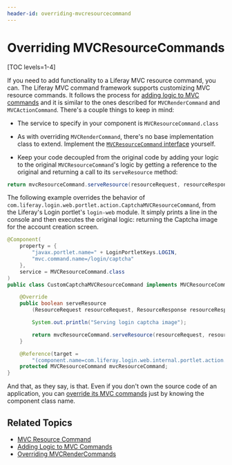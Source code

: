```yaml
---
header-id: overriding-mvcresourcecommand
---
```


# Overriding MVCResourceCommands

[TOC levels=1-4]

If you need to add functionality to a Liferay MVC resource command, you can. The 
Liferay MVC command framework supports customizing MVC resource commands. It 
follows the process for [adding logic to MVC commands](/docs/7-2/customization/-/knowledge_base/c/adding-logic-to-mvc-commands) 
and it is similar to the ones described for `MVCRenderCommand` and 
`MVCActionCommand`. There's a couple things to keep in mind:

-  The service to specify in your component is `MVCResourceCommand.class`

-  As with overriding `MVCRenderCommand`, there's no base implementation class 
   to extend. Implement the [`MVCResourceCommand` interface](@platform-ref@/7.2-latest/javadocs/portal-kernel/com/liferay/portal/kernel/portlet/bridges/mvc/MVCResourceCommand.html) 
   yourself. 

-  Keep your code decoupled from the original code by adding your logic to the 
   original `MVCResourceCommand`'s logic by getting a reference to the original 
   and returning a call to its `serveResource` method:

```java
return mvcResourceCommand.serveResource(resourceRequest, resourceResponse);
```

The following example overrides the behavior of 
`com.liferay.login.web.portlet.action.CaptchaMVCResourceCommand`, from the 
Liferay's Login portlet's `login-web` module. It simply prints a line in the 
console and then executes the original logic: returning the Captcha image for 
the account creation screen. 

```java
@Component(
    property = { 
        "javax.portlet.name=" + LoginPortletKeys.LOGIN,
        "mvc.command.name=/login/captcha"
    }, 
    service = MVCResourceCommand.class
)
public class CustomCaptchaMVCResourceCommand implements MVCResourceCommand {

    @Override
    public boolean serveResource
        (ResourceRequest resourceRequest, ResourceResponse resourceResponse) {

        System.out.println("Serving login captcha image");

        return mvcResourceCommand.serveResource(resourceRequest, resourceResponse);
    }

    @Reference(target = 
        "(component.name=com.liferay.login.web.internal.portlet.action.CaptchaMVCResourceCommand)")
    protected MVCResourceCommand mvcResourceCommand;
}
```

And that, as they say, is that. Even if you don't own the source code of an 
application, you can [override its MVC commands](/docs/7-2/customization/-/knowledge_base/c/overriding-mvc-commands) 
just by knowing the component class name. 

## Related Topics

- [MVC Resource Command](/docs/7-2/customization/-/knowledge_base/c/mvc-resource-command)
- [Adding Logic to MVC Commands](/docs/7-2/customization/-/knowledge_base/c/adding-logic-to-mvc-commands)
- [Overriding MVCRenderCommands](/docs/7-2/customization/-/knowledge_base/c/overriding-mvcrendercommand)
